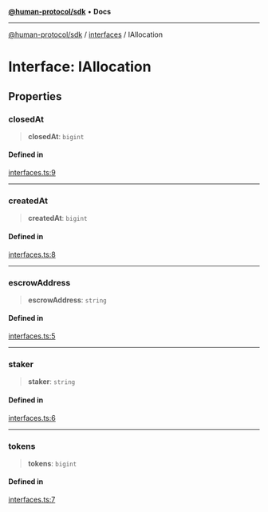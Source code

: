[**@human-protocol/sdk**](../../README.md) • **Docs**

***

[@human-protocol/sdk](../../modules.md) / [interfaces](../README.md) / IAllocation

# Interface: IAllocation

## Properties

### closedAt

> **closedAt**: `bigint`

#### Defined in

[interfaces.ts:9](https://github.com/humanprotocol/human-protocol/blob/9ddd51f9c9a3ec97c56d6ffbca5fe9048b9ea0f8/packages/sdk/typescript/human-protocol-sdk/src/interfaces.ts#L9)

***

### createdAt

> **createdAt**: `bigint`

#### Defined in

[interfaces.ts:8](https://github.com/humanprotocol/human-protocol/blob/9ddd51f9c9a3ec97c56d6ffbca5fe9048b9ea0f8/packages/sdk/typescript/human-protocol-sdk/src/interfaces.ts#L8)

***

### escrowAddress

> **escrowAddress**: `string`

#### Defined in

[interfaces.ts:5](https://github.com/humanprotocol/human-protocol/blob/9ddd51f9c9a3ec97c56d6ffbca5fe9048b9ea0f8/packages/sdk/typescript/human-protocol-sdk/src/interfaces.ts#L5)

***

### staker

> **staker**: `string`

#### Defined in

[interfaces.ts:6](https://github.com/humanprotocol/human-protocol/blob/9ddd51f9c9a3ec97c56d6ffbca5fe9048b9ea0f8/packages/sdk/typescript/human-protocol-sdk/src/interfaces.ts#L6)

***

### tokens

> **tokens**: `bigint`

#### Defined in

[interfaces.ts:7](https://github.com/humanprotocol/human-protocol/blob/9ddd51f9c9a3ec97c56d6ffbca5fe9048b9ea0f8/packages/sdk/typescript/human-protocol-sdk/src/interfaces.ts#L7)
